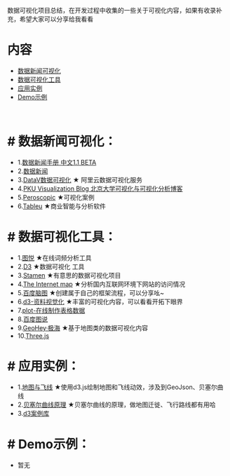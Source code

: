 数据可视化项目总结，在开发过程中收集的一些关于可视化内容，如果有收录补充，希望大家可以分享给我看看

# 内容 

- [数据新闻可视化](#数据新闻可视化)
- [数据可视化工具](#数据可视化工具)
- [应用实例](#应用实例)
- [Demo示例](#Demo示例)
<br>

# # 数据新闻可视化：
- 1.[数据新闻手册  中文1.1 BETA](http://datajournalismhandbook.org/chinese/index.html) 
- 2.[数据新闻](http://djchina.org/) 
- 3.[DataV数据可视化](https://data.aliyun.com/visual/datav?spm=a2c0j.7906235.header.25.esQjK7)  ★ 阿里云数据可视化服务
- 4.[PKU Visualization Blog 北京大学可视化与可视化分析博客](http://vis.pku.edu.cn/blog/)
- 5.[Peroscopic](http://www.periscopic.com/our-work)  ★可视化案例
- 6.[Tableu](https://www.tableau.com/products/desktop)   ★商业智能与分析软件


# # 数据可视化工具：
- 1.[图悦]( http://www.picdata.cn/index.php#)  ★在线词频分析工具
- 2.[D3]( http://www.ourd3js.com/wordpress/)   ★数据可视化 工具
- 3.[Stamen](https://stamen.com/work/)   ★有意思的数据可视化项目
- 4.[The Internet map]( http://internet-map.net/#4-42.73241024628187-164.0417362116298/)   ★分析国内互联网环境下网站的访问情况
- 5.[百度脑图](http://naotu.baidu.com/)   ★创建属于自己的框架流程，可以分享吆~
- 6.[d3-资料视觉化]( http://blog.infographics.tw/page/5/?s=d3)   ★丰富的可视化内容，可以看看开拓下眼界
- 7.[plot-在线制作表格数据](https://plot.ly/create/)
- 8.[百度图说]( http://echarts.baidu.com.cn/)
- 9.[GeoHey·极海]( https://geohey.com/gallery/)   ★基于地图类的数据可视化内容
- 10.[Three.js]( http://www.ituring.com.cn/book/1272)


# # 应用实例：
- 1.[地图与飞线]( http://www.jianshu.com/p/69dd56c28248)  ★使用d3.js绘制地图和飞线动效，涉及到GeoJson、贝塞尔曲线
- 2.[贝塞尔曲线原理]( http://www.cnblogs.com/hnfxs/p/3148483.html)  ★贝塞尔曲线的原理，做地图迁徙、飞行路线都有用哈
- 3.[d3案例库]( https://bl.ocks.org/mbostock)<br>

# # Demo示例：
- 暂无

